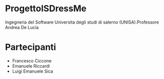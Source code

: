 # ProgettoISDressMe
Ingegneria del Software Universita degli studi di salerno (UNISA).Professore Andrea De Lucia

# Partecipanti
* Francesco Ciccone
* Emanuele Riccardi 
* Luigi Emanuele Sica
